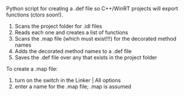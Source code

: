 Python script for creating a .def file so C++/WinRT projects will export functions (ctors soon!).
1. Scans the project folder for .idl files
2. Reads each one and creates a list of functions
3. Scans the .map file (which must exist!!!) for the decorated method names
4. Adds the decorated method names to a .def file
5. Saves the .def file over any that exists in the project folder

To create a .map file:
1. turn on the switch in the Linker | All options
2. enter a name for the .map file; <project name>.map is assumed

